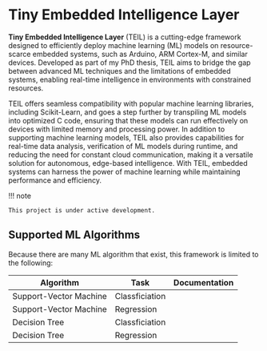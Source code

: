 # Tiny Embedded Intelligence Layer

**Tiny Embedded Intelligence Layer** (TEIL) is a cutting-edge framework designed to efficiently deploy machine learning (ML) models on resource-scarce embedded systems, such as Arduino, ARM Cortex-M, and similar devices. Developed as part of my PhD thesis, TEIL aims to bridge the gap between advanced ML techniques and the limitations of embedded systems, enabling real-time intelligence in environments with constrained resources.

TEIL offers seamless compatibility with popular machine learning libraries, including Scikit-Learn, and goes a step further by transpiling ML models into optimized C code, ensuring that these models can run effectively on devices with limited memory and processing power. In addition to supporting machine learning models, TEIL also provides capabilities for real-time data analysis, verification of ML models during runtime, and reducing the need for constant cloud communication, making it a versatile solution for autonomous, edge-based intelligence. With TEIL, embedded systems can harness the power of machine learning while maintaining performance and efficiency.

!!! note

    This project is under active development.

## Supported ML Algorithms

Because there are many ML algorithm that exist, this framework is limited to the following:

| Algorithm | Task | Documentation | 
|------|------|-------|
| Support-Vector Machine | Classficiation | |
| Support-Vector Machine | Regression | |
| Decision Tree | Classficiation | |
| Decision Tree | Regression | |